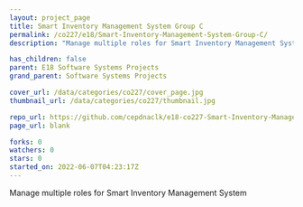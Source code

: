 ```yaml
---
layout: project_page
title: Smart Inventory Management System Group C
permalink: /co227/e18/Smart-Inventory-Management-System-Group-C/
description: "Manage multiple roles for Smart Inventory Management System"

has_children: false
parent: E18 Software Systems Projects
grand_parent: Software Systems Projects

cover_url: /data/categories/co227/cover_page.jpg
thumbnail_url: /data/categories/co227/thumbnail.jpg

repo_url: https://github.com/cepdnaclk/e18-co227-Smart-Inventory-Management-System-Group-C
page_url: blank

forks: 0
watchers: 0
stars: 0
started_on: 2022-06-07T04:23:17Z
---
```

Manage multiple roles for Smart Inventory Management System

